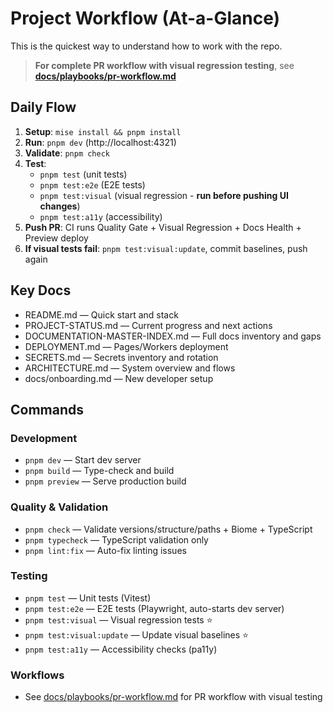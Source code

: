 # Project Workflow (At-a-Glance)

This is the quickest way to understand how to work with the repo.

> **For complete PR workflow with visual regression testing**, see **[docs/playbooks/pr-workflow.md](docs/playbooks/pr-workflow.md)**

## Daily Flow

1. **Setup**: `mise install && pnpm install`
2. **Run**: `pnpm dev` (http://localhost:4321)
3. **Validate**: `pnpm check`
4. **Test**:
   - `pnpm test` (unit tests)
   - `pnpm test:e2e` (E2E tests)
   - `pnpm test:visual` (visual regression - **run before pushing UI changes**)
   - `pnpm test:a11y` (accessibility)
5. **Push PR**: CI runs Quality Gate + Visual Regression + Docs Health + Preview deploy
6. **If visual tests fail**: `pnpm test:visual:update`, commit baselines, push again

## Key Docs

- README.md — Quick start and stack
- PROJECT-STATUS.md — Current progress and next actions
- DOCUMENTATION-MASTER-INDEX.md — Full docs inventory and gaps
- DEPLOYMENT.md — Pages/Workers deployment
- SECRETS.md — Secrets inventory and rotation
- ARCHITECTURE.md — System overview and flows
- docs/onboarding.md — New developer setup

## Commands

### Development
- `pnpm dev` — Start dev server
- `pnpm build` — Type-check and build
- `pnpm preview` — Serve production build

### Quality & Validation
- `pnpm check` — Validate versions/structure/paths + Biome + TypeScript
- `pnpm typecheck` — TypeScript validation only
- `pnpm lint:fix` — Auto-fix linting issues

### Testing
- `pnpm test` — Unit tests (Vitest)
- `pnpm test:e2e` — E2E tests (Playwright, auto-starts dev server)
- `pnpm test:visual` — Visual regression tests ⭐
- `pnpm test:visual:update` — Update visual baselines ⭐
- `pnpm test:a11y` — Accessibility checks (pa11y)

### Workflows
- See [docs/playbooks/pr-workflow.md](docs/playbooks/pr-workflow.md) for PR workflow with visual testing
